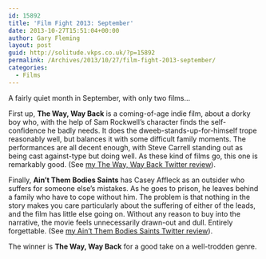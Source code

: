 ```yaml
---
id: 15892
title: 'Film Fight 2013: September'
date: 2013-10-27T15:51:04+00:00
author: Gary Fleming
layout: post
guid: http://solitude.vkps.co.uk/?p=15892
permalink: /Archives/2013/10/27/film-fight-2013-september/
categories:
  - Films
---
```

A fairly quiet month in September, with only two films&#8230;

First up, **The Way, Way Back** is a coming-of-age indie film, about a dorky boy who, with the help of Sam Rockwell&#8217;s character finds the self-confidence he badly needs. It does the dweeb-stands-up-for-himself trope reasonably well, but balances it with some difficult family moments. The performances are all decent enough, with Steve Carrell standing out as being cast against-type but doing well. As these kind of films go, this one is remarkably good. (See [my The Way, Way Back Twitter review](https://twitter.com/garyfleming/status/376368777106952192)).

Finally, **Ain&#8217;t Them Bodies Saints** has Casey Affleck as an outsider who suffers for someone else&#8217;s mistakes. As he goes to prison, he leaves behind a family who have to cope without him. The problem is that nothing in the story makes you care particularly about the suffering of either of the leads, and the film has little else going on. Without any reason to buy into the narrative, the movie feels unnecessarily drawn-out and dull. Entirely forgettable. (See [my Ain&#8217;t Them Bodies Saints Twitter review](https://twitter.com/garyfleming/status/382598905537368064)).

The winner is **The Way, Way Back** for a good take on a well-trodden genre.